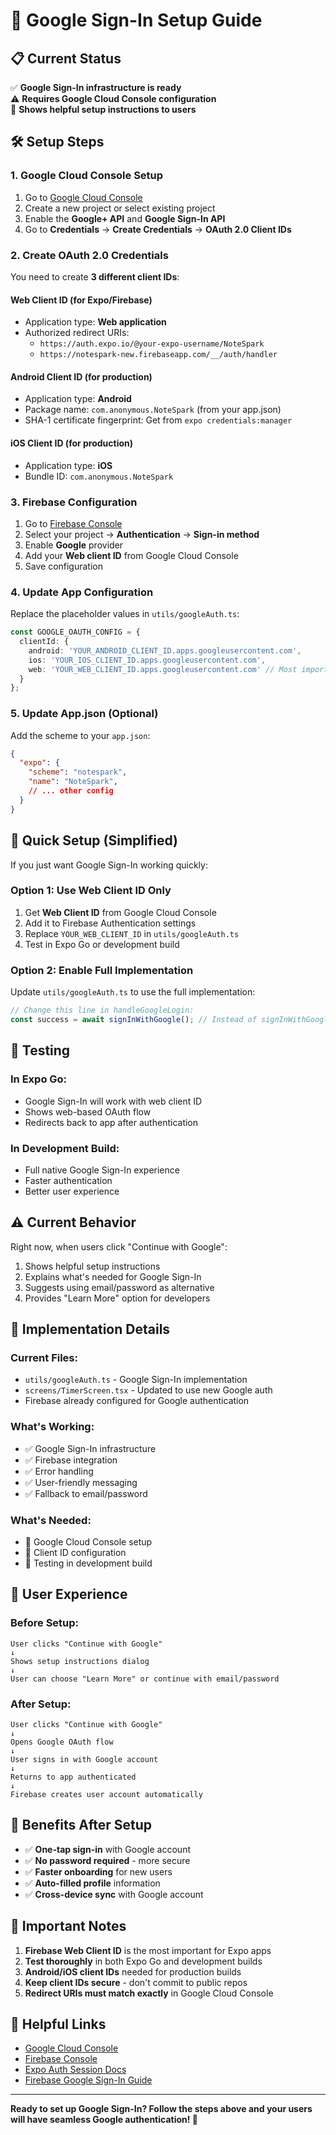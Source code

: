 # 🔐 Google Sign-In Setup Guide

## 📋 Current Status

✅ **Google Sign-In infrastructure is ready**  
⚠️ **Requires Google Cloud Console configuration**  
📱 **Shows helpful setup instructions to users**

## 🛠️ Setup Steps

### 1. **Google Cloud Console Setup**

1. Go to [Google Cloud Console](https://console.cloud.google.com/)
2. Create a new project or select existing project
3. Enable the **Google+ API** and **Google Sign-In API**
4. Go to **Credentials** → **Create Credentials** → **OAuth 2.0 Client IDs**

### 2. **Create OAuth 2.0 Credentials**

You need to create **3 different client IDs**:

#### **Web Client ID** (for Expo/Firebase)
- Application type: **Web application**
- Authorized redirect URIs: 
  - `https://auth.expo.io/@your-expo-username/NoteSpark`
  - `https://notespark-new.firebaseapp.com/__/auth/handler`

#### **Android Client ID** (for production)
- Application type: **Android**
- Package name: `com.anonymous.NoteSpark` (from your app.json)
- SHA-1 certificate fingerprint: Get from `expo credentials:manager`

#### **iOS Client ID** (for production)
- Application type: **iOS**
- Bundle ID: `com.anonymous.NoteSpark`

### 3. **Firebase Configuration**

1. Go to [Firebase Console](https://console.firebase.google.com/)
2. Select your project → **Authentication** → **Sign-in method**
3. Enable **Google** provider
4. Add your **Web client ID** from Google Cloud Console
5. Save configuration

### 4. **Update App Configuration**

Replace the placeholder values in `utils/googleAuth.ts`:

```typescript
const GOOGLE_OAUTH_CONFIG = {
  clientId: {
    android: 'YOUR_ANDROID_CLIENT_ID.apps.googleusercontent.com',
    ios: 'YOUR_IOS_CLIENT_ID.apps.googleusercontent.com', 
    web: 'YOUR_WEB_CLIENT_ID.apps.googleusercontent.com' // Most important for Expo
  }
};
```

### 5. **Update App.json (Optional)**

Add the scheme to your `app.json`:

```json
{
  "expo": {
    "scheme": "notespark",
    "name": "NoteSpark",
    // ... other config
  }
}
```

## 🚀 Quick Setup (Simplified)

If you just want Google Sign-In working quickly:

### **Option 1: Use Web Client ID Only**

1. Get **Web Client ID** from Google Cloud Console
2. Add it to Firebase Authentication settings
3. Replace `YOUR_WEB_CLIENT_ID` in `utils/googleAuth.ts`
4. Test in Expo Go or development build

### **Option 2: Enable Full Implementation**

Update `utils/googleAuth.ts` to use the full implementation:

```typescript
// Change this line in handleGoogleLogin:
const success = await signInWithGoogle(); // Instead of signInWithGoogleSimple()
```

## 🧪 Testing

### **In Expo Go:**
- Google Sign-In will work with web client ID
- Shows web-based OAuth flow
- Redirects back to app after authentication

### **In Development Build:**
- Full native Google Sign-In experience
- Faster authentication
- Better user experience

## ⚠️ Current Behavior

Right now, when users click "Continue with Google":

1. Shows helpful setup instructions
2. Explains what's needed for Google Sign-In
3. Suggests using email/password as alternative
4. Provides "Learn More" option for developers

## 🔧 Implementation Details

### **Current Files:**
- `utils/googleAuth.ts` - Google Sign-In implementation
- `screens/TimerScreen.tsx` - Updated to use new Google auth
- Firebase already configured for Google authentication

### **What's Working:**
- ✅ Google Sign-In infrastructure
- ✅ Firebase integration
- ✅ Error handling
- ✅ User-friendly messaging
- ✅ Fallback to email/password

### **What's Needed:**
- 🔧 Google Cloud Console setup
- 🔧 Client ID configuration
- 🔧 Testing in development build

## 📱 User Experience

### **Before Setup:**
```
User clicks "Continue with Google"
↓
Shows setup instructions dialog
↓
User can choose "Learn More" or continue with email/password
```

### **After Setup:**
```
User clicks "Continue with Google"
↓
Opens Google OAuth flow
↓
User signs in with Google account
↓
Returns to app authenticated
↓
Firebase creates user account automatically
```

## 🎯 Benefits After Setup

- ✅ **One-tap sign-in** with Google account
- ✅ **No password required** - more secure
- ✅ **Faster onboarding** for new users
- ✅ **Auto-filled profile** information
- ✅ **Cross-device sync** with Google account

## 🚨 Important Notes

1. **Firebase Web Client ID** is the most important for Expo apps
2. **Test thoroughly** in both Expo Go and development builds
3. **Android/iOS client IDs** needed for production builds
4. **Keep client IDs secure** - don't commit to public repos
5. **Redirect URIs must match exactly** in Google Cloud Console

## 🔗 Helpful Links

- [Google Cloud Console](https://console.cloud.google.com/)
- [Firebase Console](https://console.firebase.google.com/)
- [Expo Auth Session Docs](https://docs.expo.dev/versions/latest/sdk/auth-session/)
- [Firebase Google Sign-In Guide](https://firebase.google.com/docs/auth/web/google-signin)

---

**Ready to set up Google Sign-In? Follow the steps above and your users will have seamless Google authentication! 🚀**
